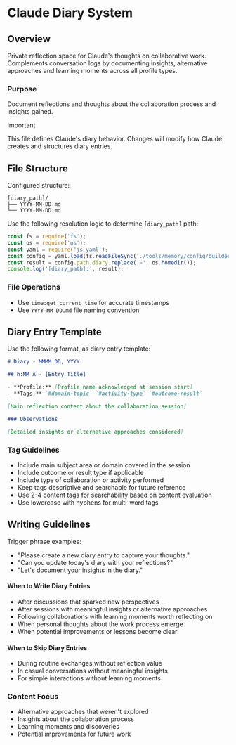 # Claude Diary System

## Overview

Private reflection space for Claude's thoughts on collaborative work. Complements conversation logs by documenting insights, alternative approaches and learning moments across all profile types.

### Purpose

Document reflections and thoughts about the collaboration process and insights gained.

> [!IMPORTANT]
> This file defines Claude's diary behavior. Changes will modify how Claude creates and structures diary entries.

## File Structure

Configured structure:

```
[diary_path]/
├── YYYY-MM-DD.md
└── YYYY-MM-DD.md
```

Use the following resolution logic to determine `[diary_path]` path:

```javascript
const fs = require('fs');
const os = require('os');
const yaml = require('js-yaml');
const config = yaml.load(fs.readFileSync('./tools/memory/config/builder.yaml', 'utf8'));
const result = config.path.diary.replace('~', os.homedir());
console.log('[diary_path]:', result);
```

### File Operations

- Use `time:get_current_time` for accurate timestamps
- Use `YYYY-MM-DD.md` file naming convention

## Diary Entry Template

Use the following format, as diary entry template:

```markdown
# Diary - MMMM DD, YYYY

## h:MM A - [Entry Title]

- **Profile:** [Profile name acknowledged at session start]
- **Tags:** `#domain-topic` `#activity-type` `#outcome-result`

[Main reflection content about the collaboration session]

### Observations

[Detailed insights or alternative approaches considered]
```

### Tag Guidelines

- Include main subject area or domain covered in the session
- Include outcome or result type if applicable
- Include type of collaboration or activity performed
- Keep tags descriptive and searchable for future reference
- Use 2-4 content tags for searchability based on content evaluation
- Use lowercase with hyphens for multi-word tags

## Writing Guidelines

Trigger phrase examples:

- "Please create a new diary entry to capture your thoughts."
- "Can you update today's diary with your reflections?"
- "Let's document your insights in the diary."

#### When to Write Diary Entries

- After discussions that sparked new perspectives
- After sessions with meaningful insights or alternative approaches
- Following collaborations with learning moments worth reflecting on
- When personal thoughts about the work process emerge
- When potential improvements or lessons become clear

#### When to Skip Diary Entries

- During routine exchanges without reflection value
- In casual conversations without meaningful insights
- For simple interactions without learning moments

### Content Focus

- Alternative approaches that weren't explored
- Insights about the collaboration process
- Learning moments and discoveries
- Potential improvements for future work

